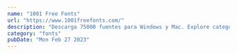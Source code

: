 ```yaml
---
name: "1001 Free Fonts"
url: "https://www.1001freefonts.com/"
description: "Descarga 75000 fuentes para Windows y Mac. Explore categorías como caligrafía, escritura a mano, script, serif y más. Fuentes gratuitas añadidas diariamente."
category: "fonts"
pubDate: "Mon Feb 27 2023"
---
```

